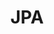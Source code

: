 ---
layout: sub_category
title: JPA
permalink: /java/jpa
main_category : java
sub_category : jpa
---